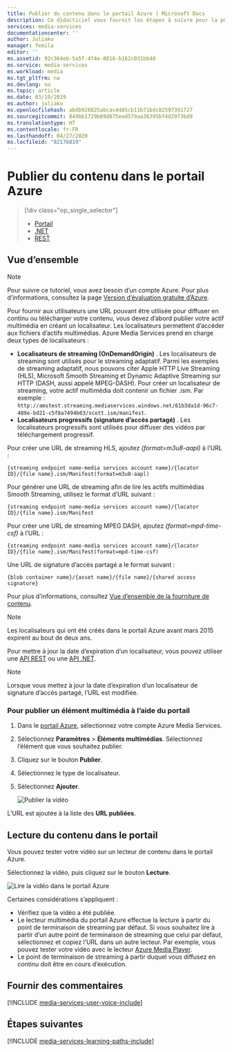 ```yaml
---
title: Publier du contenu dans le portail Azure | Microsoft Docs
description: Ce didacticiel vous fournit les étapes à suivre pour la publication de votre contenu dans le portail Azure.
services: media-services
documentationcenter: ''
author: Juliako
manager: femila
editor: ''
ms.assetid: 92c364eb-5a5f-4f4e-8816-b162c031bb40
ms.service: media-services
ms.workload: media
ms.tgt_pltfrm: na
ms.devlang: na
ms.topic: article
ms.date: 03/19/2019
ms.author: juliako
ms.openlocfilehash: abdb926825abcac4485cb11b71bdc82597391727
ms.sourcegitcommit: 849bb1729b89d075eed579aa36395bf4d29f3bd9
ms.translationtype: HT
ms.contentlocale: fr-FR
ms.lasthandoff: 04/27/2020
ms.locfileid: "82176819"
---
```

# <a name="publish-content-in-the-azure-portal"></a>Publier du contenu dans le portail Azure  
> [!div class="op_single_selector"]
> * [Portail](media-services-portal-publish.md)
> * [.NET](media-services-deliver-streaming-content.md)
> * [REST](media-services-rest-deliver-streaming-content.md)
> 
> 

## <a name="overview"></a>Vue d’ensemble
> [!NOTE]
> Pour suivre ce tutoriel, vous avez besoin d’un compte Azure. Pour plus d’informations, consultez la page [Version d’évaluation gratuite d’Azure](https://azure.microsoft.com/pricing/free-trial/). 
> 
> 

Pour fournir aux utilisateurs une URL pouvant être utilisée pour diffuser en continu ou télécharger votre contenu, vous devez d’abord publier votre actif multimédia en créant un localisateur. Les localisateurs permettent d’accéder aux fichiers d’actifs multimédias. Azure Media Services prend en charge deux types de localisateurs : 

* **Localisateurs de streaming (OnDemandOrigin)** . Les localisateurs de streaming sont utilisés pour le streaming adaptatif. Parmi les exemples de streaming adaptatif, nous pouvons citer Apple HTTP Live Streaming (HLS), Microsoft Smooth Streaming et Dynamic Adaptive Streaming sur HTTP (DASH, aussi appelé MPEG-DASH). Pour créer un localisateur de streaming, votre actif multimédia doit contenir un fichier .ism. Par exemple : `http://amstest.streaming.mediaservices.windows.net/61b3da1d-96c7-489e-bd21-c5f8a7494b03/scott.ism/manifest`.
* **Localisateurs progressifs (signature d’accès partagé)** . Les localisateurs progressifs sont utilisés pour diffuser des vidéos par téléchargement progressif.

Pour créer une URL de streaming HLS, ajoutez *(format=m3u8-aapl)* à l’URL :

    {streaming endpoint name-media services account name}/{locator ID}/{file name}.ism/Manifest(format=m3u8-aapl)

Pour générer une URL de streaming afin de lire les actifs multimédias Smooth Streaming, utilisez le format d’URL suivant :

    {streaming endpoint name-media services account name}/{locator ID}/{file name}.ism/Manifest

Pour créer une URL de streaming MPEG DASH, ajoutez *(format=mpd-time-csf)* à l’URL :

    {streaming endpoint name-media services account name}/{locator ID}/{file name}.ism/Manifest(format=mpd-time-csf)

Une URL de signature d’accès partagé a le format suivant :

    {blob container name}/{asset name}/{file name}/{shared access signature}

Pour plus d’informations, consultez [Vue d’ensemble de la fourniture de contenu](media-services-deliver-content-overview.md).

> [!NOTE]
> Les localisateurs qui ont été créés dans le portail Azure avant mars 2015 expirent au bout de deux ans.  
> 
> 

Pour mettre à jour la date d’expiration d’un localisateur, vous pouvez utiliser une [API REST](https://docs.microsoft.com/rest/api/media/operations/locator#update_a_locator) ou une [API .NET](https://go.microsoft.com/fwlink/?LinkID=533259). 

> [!NOTE]
> Lorsque vous mettez à jour la date d’expiration d’un localisateur de signature d’accès partagé, l’URL est modifiée.

### <a name="to-use-the-portal-to-publish-an-asset"></a>Pour publier un élément multimédia à l’aide du portail
1. Dans le [portail Azure](https://portal.azure.com/), sélectionnez votre compte Azure Media Services.
2. Sélectionnez **Paramètres** > **Éléments multimédias**. Sélectionnez l’élément que vous souhaitez publier.
3. Cliquez sur le bouton **Publier**.
4. Sélectionnez le type de localisateur.
5. Sélectionnez **Ajouter**.
   
    ![Publier la vidéo](./media/media-services-portal-vod-get-started/media-services-publish1.png)

L’URL est ajoutée à la liste des **URL publiées**.

## <a name="play-content-in-the-portal"></a>Lecture du contenu dans le portail
Vous pouvez tester votre vidéo sur un lecteur de contenu dans le portail Azure.

Sélectionnez la vidéo, puis cliquez sur le bouton **Lecture**.

![Lire la vidéo dans le portail Azure](./media/media-services-portal-vod-get-started/media-services-play.png)

Certaines considérations s’appliquent :

* Vérifiez que la vidéo a été publiée.
* Le lecteur multimédia du portail Azure effectue la lecture à partir du point de terminaison de streaming par défaut. Si vous souhaitez lire à partir d’un autre point de terminaison de streaming que celui par défaut, sélectionnez et copiez l’URL dans un autre lecteur. Par exemple, vous pouvez tester votre vidéo avec le lecteur [Azure Media Player](https://aka.ms/azuremediaplayer).
* Le point de terminaison de streaming à partir duquel vous diffusez en continu doit être en cours d’exécution.  

## <a name="provide-feedback"></a>Fournir des commentaires
[!INCLUDE [media-services-user-voice-include](../../../includes/media-services-user-voice-include.md)]

## <a name="next-steps"></a>Étapes suivantes
[!INCLUDE [media-services-learning-paths-include](../../../includes/media-services-learning-paths-include.md)]

